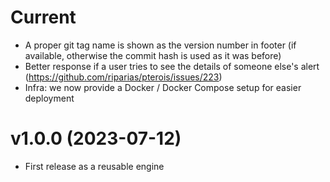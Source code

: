 # Current

- A proper git tag name is shown as the version number in footer (if available, otherwise the commit hash is used as it was before)
- Better response if a user tries to see the details of someone else's alert (https://github.com/riparias/pterois/issues/223)
- Infra: we now provide a Docker / Docker Compose setup for easier deployment

# v1.0.0  (2023-07-12)

- First release as a reusable engine
